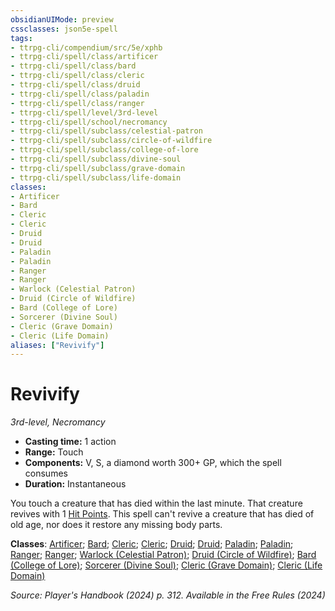 ```yaml
---
obsidianUIMode: preview
cssclasses: json5e-spell
tags:
- ttrpg-cli/compendium/src/5e/xphb
- ttrpg-cli/spell/class/artificer
- ttrpg-cli/spell/class/bard
- ttrpg-cli/spell/class/cleric
- ttrpg-cli/spell/class/druid
- ttrpg-cli/spell/class/paladin
- ttrpg-cli/spell/class/ranger
- ttrpg-cli/spell/level/3rd-level
- ttrpg-cli/spell/school/necromancy
- ttrpg-cli/spell/subclass/celestial-patron
- ttrpg-cli/spell/subclass/circle-of-wildfire
- ttrpg-cli/spell/subclass/college-of-lore
- ttrpg-cli/spell/subclass/divine-soul
- ttrpg-cli/spell/subclass/grave-domain
- ttrpg-cli/spell/subclass/life-domain
classes:
- Artificer
- Bard
- Cleric
- Cleric
- Druid
- Druid
- Paladin
- Paladin
- Ranger
- Ranger
- Warlock (Celestial Patron)
- Druid (Circle of Wildfire)
- Bard (College of Lore)
- Sorcerer (Divine Soul)
- Cleric (Grave Domain)
- Cleric (Life Domain)
aliases: ["Revivify"]
---
```

# Revivify
*3rd-level, Necromancy*  

- **Casting time:** 1 action
- **Range:** Touch
- **Components:** V, S, a diamond worth 300+ GP, which the spell consumes
- **Duration:** Instantaneous

You touch a creature that has died within the last minute. That creature revives with 1 [Hit Points](3-Compendium/rules/variant-rules/hit-points-xphb.md). This spell can't revive a creature that has died of old age, nor does it restore any missing body parts.

**Classes**: [Artificer](list-spells-classes-artificer); [Bard](list-spells-classes-bard); [Cleric](list-spells-classes-cleric); [Cleric](list-spells-classes-cleric); [Druid](list-spells-classes-druid); [Druid](list-spells-classes-druid); [Paladin](list-spells-classes-paladin); [Paladin](list-spells-classes-paladin); [Ranger](list-spells-classes-ranger); [Ranger](list-spells-classes-ranger); [Warlock (Celestial Patron)](list-spells-classes-warlock-xphb-celestial-patron-xphb); [Druid (Circle of Wildfire)](list-spells-classes-druid-xphb-circle-of-wildfire-tce); [Bard (College of Lore)](list-spells-classes-bard-xphb-college-of-lore-xphb); [Sorcerer (Divine Soul)](list-spells-classes-sorcerer-xphb-divine-soul-xge); [Cleric (Grave Domain)](list-spells-classes-cleric-xphb-grave-domain-xge); [Cleric (Life Domain)](list-spells-classes-cleric-xphb-life-domain-xphb)

*Source: Player's Handbook (2024) p. 312. Available in the Free Rules (2024)*